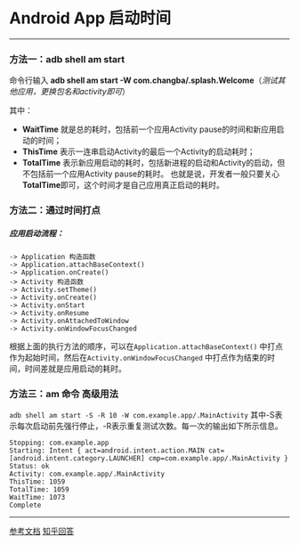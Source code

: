 # Android App 启动时间
---

### 方法一：adb shell am start

命令行输入 **adb shell am start -W com.changba/.splash.Welcome**（*测试其他应用，更换包名和activity即可*）

其中：
* **WaitTime** 就是总的耗时，包括前一个应用Activity pause的时间和新应用启动的时间；
* **ThisTime** 表示一连串启动Activity的最后一个Activity的启动耗时；
* **TotalTime** 表示新应用启动的耗时，包括新进程的启动和Activity的启动，但不包括前一个应用Activity pause的耗时。
也就是说，开发者一般只要关心**TotalTime**即可，这个时间才是自己应用真正启动的耗时。

### 方法二：通过时间打点
##### 应用启动流程：

``` 
-> Application 构造函数
-> Application.attachBaseContext()
-> Application.onCreate()
-> Activity 构造函数
-> Activity.setTheme()
-> Activity.onCreate()
-> Activity.onStart
-> Activity.onResume
-> Activity.onAttachedToWindow
-> Activity.onWindowFocusChanged
```

根据上面的执行方法的顺序，可以在`Application.attachBaseContext()` 中打点作为起始时间，然后在`Activity.onWindowFocusChanged` 中打点作为结束的时间，时间差就是应用启动的耗时。

### 方法三：am 命令 高级用法

`adb shell am start -S -R 10 -W com.example.app/.MainActivity`
其中-S表示每次启动前先强行停止，-R表示重复测试次数。每一次的输出如下所示信息。

```
Stopping: com.example.app
Starting: Intent { act=android.intent.action.MAIN cat=[android.intent.category.LAUNCHER] cmp=com.example.app/.MainActivity }
Status: ok
Activity: com.example.app/.MainActivity
ThisTime: 1059
TotalTime: 1059
WaitTime: 1073
Complete
```

***
[参考文档](http://www.jianshu.com/p/c967653a9468)
[知乎回答](https://www.zhihu.com/question/35487841)


